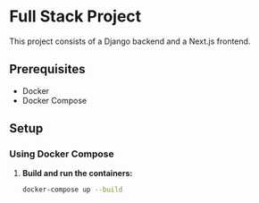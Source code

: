 # Full Stack Project

This project consists of a Django backend and a Next.js frontend.

## Prerequisites

- Docker
- Docker Compose

## Setup

### Using Docker Compose

1. **Build and run the containers:**
   ```sh
   docker-compose up --build

